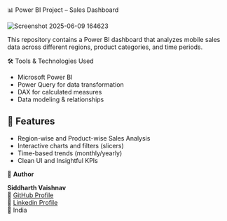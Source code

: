  📊 Power BI Project – Sales Dashboard

![Screenshot 2025-06-09 164623](https://github.com/user-attachments/assets/a51593fb-4673-4078-b962-f2b422ad4d1b)
 
    
This repository contains a Power BI dashboard that analyzes mobile sales data across different regions, product categories, and time periods.

 🛠️ Tools & Technologies Used
- Microsoft Power BI
- Power Query for data transformation
- DAX for calculated measures
- Data modeling & relationships



## 📌 Features
- Region-wise and Product-wise Sales Analysis
- Interactive charts and filters (slicers)
- Time-based trends (monthly/yearly)
- Clean UI and Insightful KPIs


👤 **Author**

**Siddharth Vaishnav**  
🔗 [GitHub Profile](https://github.com/Siddharth0712)  
🔗 [Linkedin Profile](https://www.linkedin.com/in/siddharth-vaishnav-592469366/)  
📍 India
 
